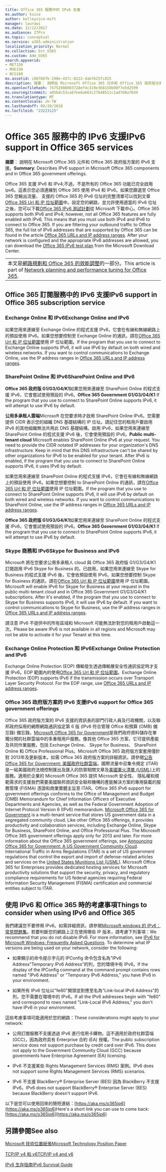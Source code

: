```yaml
---
title: Office 365 服務中的 IPv6 支援
ms.author: kvice
author: kelleyvice-msft
manager: laurawi
ms.date: 12/12/2017
ms.audience: ITPro
ms.topic: conceptual
ms.service: o365-administration
localization_priority: Normal
ms.collection: Ent_O365
ms.custom: Adm_O365
search.appverid:
- MET150
- MOE150
- BCS160
ms.assetid: c08786fb-298e-437c-8222-dab7625fc815
description: 摘要： 說明在 Microsoft Office 365 元件和 Office 365 政府版方案的 IPv6 支援。
ms.openlocfilehash: 74752988803728ef4c319e368150b90f7e5d2599
ms.sourcegitcommit: ad5bdc53ca67ee6a663c27648511c1ad768a76d4
ms.translationtype: MT
ms.contentlocale: zh-TW
ms.lasthandoff: 08/28/2018
ms.locfileid: "23223125"
---
```

# <a name="ipv6-support-in-office-365-services"></a><span data-ttu-id="c1ad9-103">Office 365 服務中的 IPv6 支援</span><span class="sxs-lookup"><span data-stu-id="c1ad9-103">IPv6 support in Office 365 services</span></span>

 <span data-ttu-id="c1ad9-104">**摘要**： 說明在 Microsoft Office 365 元件和 Office 365 政府版方案的 IPv6 支援。</span><span class="sxs-lookup"><span data-stu-id="c1ad9-104">**Summary**: Describes IPv6 support in Microsoft Office 365 components and in Office 365 government offerings.</span></span>
  
<span data-ttu-id="c1ad9-p101">Office 365 支援 IPv6 和 IPv4;不過，不是所有的 Office 365 功能已完全啟用 ipv6。這表示您必須連線到 Office 365 使用 IPv4 和 IPv6。如果您篩選至 Office 365 您輸出流量、 支援的 Office 365 的 IPv6 位址的完整清單可以找到文章[Office 365 Url 和 IP 位址範圍](https://go.microsoft.com/fwlink/?LinkId=293744)中。設定您的網路，並允許使用適當的 IPv6 位址之後，您可以下載[Office 365 IPv6 測試計劃](https://go.microsoft.com/fwlink/?LinkId=293447)從 Microsoft 下載中心。</span><span class="sxs-lookup"><span data-stu-id="c1ad9-p101">Office 365 supports both IPv6 and IPv4; however, not all Office 365 features are fully enabled with IPv6. This means that you must use both IPv4 and IPv6 to connect to Office 365. If you are filtering your outbound traffic to Office 365, the full list of IPv6 addresses that are supported by Office 365 can be found in the article [Office 365 URLs and IP address ranges](https://go.microsoft.com/fwlink/?LinkId=293744). After your network is configured and the appropriate IPv6 addresses are allowed, you can download the [Office 365 IPv6 test plan](https://go.microsoft.com/fwlink/?LinkId=293447) from the Microsoft Download Center.</span></span>
  
||
|:-----|
| <span data-ttu-id="c1ad9-109">本文是[網路規劃和 Office 365 的效能調整](https://aka.ms/tune)的一部分。</span><span class="sxs-lookup"><span data-stu-id="c1ad9-109">This article is part of [Network planning and performance tuning for Office 365](https://aka.ms/tune).</span></span>|

## <a name="ipv6-support-in-office-365-subscription-service"></a><span data-ttu-id="c1ad9-110">Office 365 訂閱服務中的 IPv6 支援</span><span class="sxs-lookup"><span data-stu-id="c1ad9-110">IPv6 support in Office 365 subscription service</span></span>

### <a name="exchange-online-and-ipv6"></a><span data-ttu-id="c1ad9-111">Exchange Online 和 IPv6</span><span class="sxs-lookup"><span data-stu-id="c1ad9-111">Exchange Online and IPv6</span></span>

<span data-ttu-id="c1ad9-p102">如果您用來連線至 Exchange Online 的程式支援 IPv6，它會在有線和無線網路上的預設使用 IPv6。如果您想要控制至 Exchange Online 的通訊，請在[Office 365 Url 和 IP 位址範圍](https://go.microsoft.com/fwlink/?LinkId=293744)使用 IP 位址範圍。</span><span class="sxs-lookup"><span data-stu-id="c1ad9-p102">If the program that you use to connect to Exchange Online supports IPv6, it will use IPv6 by default on both wired and wireless networks. If you want to control communications to Exchange Online, use the IP address ranges in [Office 365 URLs and IP address ranges](https://go.microsoft.com/fwlink/?LinkId=293744).</span></span>
  
### <a name="sharepoint-online-and-ipv6"></a><span data-ttu-id="c1ad9-114">SharePoint Online 和 IPv6</span><span class="sxs-lookup"><span data-stu-id="c1ad9-114">SharePoint Online and IPv6</span></span>

 <span data-ttu-id="c1ad9-115">**Office 365 政府版 G1/G3/G4/K1**如果您用來連線至 SharePoint Online 的程式支援 IPv6，它會嘗試使用預設的 IPv6。</span><span class="sxs-lookup"><span data-stu-id="c1ad9-115">**Office 365 Government G1/G3/G4/K1** If the program that you use to connect to SharePoint Online supports IPv6, it will attempt to use IPv6 by default.</span></span>
  
 <span data-ttu-id="c1ad9-p103">**公用多承租人雲端**Microsoft 在您要求時才啟用 SharePoint Online IPv6。您需要提供 CIDR 表示您的組織 DNS 基礎結構的 IP 位址。請記住您的租用戶要啟用 IPv6 的其他組織無法共用此 DNS 基礎結構。啟用 IPv6，如果您用來連線至 SharePoint Online 的程式支援 IPv6 後，它會使用預設的 IPv6。</span><span class="sxs-lookup"><span data-stu-id="c1ad9-p103">**Public multi-tenant cloud** Microsoft enables SharePoint Online IPv6 at your request. You need to provide the CIDR notated IP addresses for your organization's DNS infrastructure. Keep in mind that this DNS infrastructure can't be shared by other organizations for IPv6 to be enabled for your tenant. After IPv6 is enabled, if the program that you use to connect to SharePoint Online supports IPv6, it uses IPv6 by default.</span></span>
  
<span data-ttu-id="c1ad9-p104">如果您用來連線至 SharePoint Online 的程式支援 IPv6，它會在有線和無線網路上的預設使用 IPv6。如果您想要控制 to SharePoint Online 的通訊，請在[Office 365 Url 和 IP 位址範圍](https://go.microsoft.com/fwlink/?LinkId=293744)使用 IP 位址範圍。</span><span class="sxs-lookup"><span data-stu-id="c1ad9-p104">If the program that you use to connect to SharePoint Online supports IPv6, it will use IPv6 by default on both wired and wireless networks. If you want to control communications to SharePoint Online, use the IP address ranges in [Office 365 URLs and IP address ranges](https://go.microsoft.com/fwlink/?LinkId=293744).</span></span>
  
 <span data-ttu-id="c1ad9-122">**Office 365 政府版 G1/G3/G4/K1**如果您用來連線至 SharePoint Online 的程式支援 IPv6，它會嘗試使用預設的 IPv6。</span><span class="sxs-lookup"><span data-stu-id="c1ad9-122">**Office 365 Government G1/G3/G4/K1** If the program that you use to connect to SharePoint Online supports IPv6, it will attempt to use IPv6 by default.</span></span>
  
### <a name="skype-for-business-and-ipv6"></a><span data-ttu-id="c1ad9-123">Skype 商務和 IPv6</span><span class="sxs-lookup"><span data-stu-id="c1ad9-123">Skype for Business and IPv6</span></span>

<span data-ttu-id="c1ad9-p105">Microsoft 將在您要求公用多承租人 cloud 與 Office 365 政府版 G1/G3/G4/K1 訂閱啟用 IPv6 Skype for Business 的。已啟用，如果您用來連線至 Skype for Business 的程式支援 IPv6 後，它會依預設使用 IPv6。如果您想要控制 Skype for Business 的通訊，請在[Office 365 Url 和 IP 位址範圍](https://go.microsoft.com/fwlink/?LinkId=293744)使用 IP 位址範圍。</span><span class="sxs-lookup"><span data-stu-id="c1ad9-p105">Microsoft will enable IPv6 for Skype for Business at your request in the public multi-tenant cloud and in Office 365 Government G1/G3/G4/K1 subscriptions. After it's enabled, if the program that you use to connect to Skype for Business supports IPv6, it will use IPv6 by default. If you want to control communications to Skype for Business, use the IP address ranges in [Office 365 URLs and IP address ranges](https://go.microsoft.com/fwlink/?LinkId=293744).</span></span>
  
<span data-ttu-id="c1ad9-127">請注意 IPv6 不提供中的所有區域和 Microsoft 可能無法針對您的租用戶啟動這一次。</span><span class="sxs-lookup"><span data-stu-id="c1ad9-127">Please be aware IPv6 is not available in all regions and Microsoft may not be able to activate it for your Tenant at this time.</span></span>
  
### <a name="exchange-online-protection-and-ipv6"></a><span data-ttu-id="c1ad9-128">Exchange Online Protection 和 IPv6</span><span class="sxs-lookup"><span data-stu-id="c1ad9-128">Exchange Online Protection and IPv6</span></span>

<span data-ttu-id="c1ad9-p106">Exchange Online Protection (EOP) 傳輸發生透過傳輸層安全性通訊協定時才支援 IPv6。EOP 範圍內的使用[Office 365 Url 和 IP 位址範圍](https://go.microsoft.com/fwlink/?LinkId=293744)。</span><span class="sxs-lookup"><span data-stu-id="c1ad9-p106">Exchange Online Protection (EOP) supports IPv6 if the transmission occurs over Transport Layer Security Protocol. For the EOP range, use [Office 365 URLs and IP address ranges](https://go.microsoft.com/fwlink/?LinkId=293744).</span></span>
  
### <a name="ipv6-support-for-office-365-government-offerings"></a><span data-ttu-id="c1ad9-131">Office 365 政府版方案的 IPv6 支援</span><span class="sxs-lookup"><span data-stu-id="c1ad9-131">IPv6 support for Office 365 government offerings</span></span>

<span data-ttu-id="c1ad9-p107">Office 365 政府版方案的 IPv6 支援的資訊長的部門行政人員及行政機關，以及聯邦政府採用的網際網路通訊協定第 6 版 (IPv6 符合管理 Office 和預算 (OMB) 備忘錄) 備忘錄。[Microsoft Office 365 for Government](https://go.microsoft.com/fwlink/p/?LinkId=325414)是我們政府資料儲存在單獨分開的社群雲端中的多重租用戶服務。像其他 Office 365 方案，它可提供產能及共同作業服務，包括 Exchange Online、 Skype for Business、 SharePoint Online 和 Office Professional Plus。Microsoft Office 365 政府版方案套用僅針對 2013年及更新版本。如需 Office 365 政府版方案的詳細資訊，請參閱[公告 Office 365 for Government: 美國政府社群雲端](https://go.microsoft.com/fwlink/p/?LinkId=325414)。國際流量中召集令規定 (ITAR) 是一組美國政府法規控制匯出及匯入的防禦相關文章及[美國軍火清單 (USML)](https://go.microsoft.com/fwlink/p/?LinkId=325415)上的服務。適用於企業的 Microsoft Office 365 提供 Microsoft 安全性、 隱私權和規範需求的支援我們需要美國聯邦資訊安全聯邦機構的產能解決方案的專用裝載的服務管理 (FISMA) 憑證和商業實體主旨至 ITAR。</span><span class="sxs-lookup"><span data-stu-id="c1ad9-p107">Office 365 IPv6 support for government offerings conforms to the Office of Management and Budget (OMB) Memorandum for Chief Information Officers of Executive Departments and Agencies, as well as the Federal Government Adoption of Internet Protocol Version 6 (IPv6) memorandum. [Microsoft Office 365 for Government](https://go.microsoft.com/fwlink/p/?LinkId=325414) is a multi-tenant service that stores US government data in a segregated community cloud. Like other Office 365 offerings, it provides productivity and collaboration services, including Exchange Online, Skype for Business, SharePoint Online, and Office Professional Plus. The Microsoft Office 365 government offerings apply only for 2013 and later. For more information about the Office 365 government offerings, see [Announcing Office 365 for Government: A US Government Community Cloud](https://go.microsoft.com/fwlink/p/?LinkId=325414). International Traffic in Arms Regulations (ITAR) is a set of US government regulations that control the export and import of defense-related articles and services on the [United States Munitions List (USML)](https://go.microsoft.com/fwlink/p/?LinkId=325415). Microsoft Office 365 for Enterprises provides dedicated hosting services for Microsoft productivity solutions that support the security, privacy, and regulatory compliance requirements for US federal agencies requiring Federal Information Security Management (FISMA) certification and commercial entities subject to ITAR.</span></span>
  
## <a name="things-to-consider-when-using-ipv6-and-office-365"></a><span data-ttu-id="c1ad9-139">使用 IPv6 和 Office 365 時的考慮事項</span><span class="sxs-lookup"><span data-stu-id="c1ad9-139">Things to consider when using IPv6 and Office 365</span></span>

<span data-ttu-id="c1ad9-p108">我們建議您不要停用 IPv6。如需詳細資訊，請參閱[Microsoft windows 的 IPv6： 常見問題集](https://go.microsoft.com/fwlink/p/?LinkId=325418)。若要判斷您的網路上正在使用哪些 IP 版本，請考慮下列事項：</span><span class="sxs-lookup"><span data-stu-id="c1ad9-p108">We recommend that you do not disable IPv6. For more information, see [IPv6 for Microsoft Windows: Frequently Asked Questions](https://go.microsoft.com/fwlink/p/?LinkId=325418). To determine what IP versions are being used on your network, consider the following:</span></span>
  
- <span data-ttu-id="c1ad9-143">如果顯示的命令提示字元的 IPConfig 命令包含名為"IPv6 Address"Temporary IPv6 Address"的列，您的環境中有 IPv6。</span><span class="sxs-lookup"><span data-stu-id="c1ad9-143">If the display of the IPConfig command at the command prompt contains rows named "IPv6 Address" or "Temporary IPv6 Address," you have IPv6 in your environment.</span></span>

- <span data-ttu-id="c1ad9-144">如果所有 IPv6 位址以"fe80"開頭並對應至名為"Link-local IPv6 Address"的列，您不需要在環境中的 IPv6。</span><span class="sxs-lookup"><span data-stu-id="c1ad9-144">If all the IPv6 addresses begin with "fe80" and correspond to rows named "Link-Local IPv6 Address," you don't have IPv6 in your environment.</span></span>

<span data-ttu-id="c1ad9-145">這些考慮事項可能適用於您的網路：</span><span class="sxs-lookup"><span data-stu-id="c1ad9-145">These considerations might apply to your network:</span></span>
  
- <span data-ttu-id="c1ad9-p109">公用訂閱服務不支援透過 IPv6 進行信用卡購物。這不適用於政府社群雲端 (GCC)，因為政府具有 Enterprise 合約 (EA) 授權。</span><span class="sxs-lookup"><span data-stu-id="c1ad9-p109">The public subscription service does not support purchase by credit card over IPv6. This does not apply to the Government Community Cloud (GCC) because governments have Enterprise Agreement (EA) licensing.</span></span>

- <span data-ttu-id="c1ad9-148">IPv6 不支援某些 Rights Management Services (RMS) 案例。</span><span class="sxs-lookup"><span data-stu-id="c1ad9-148">IPv6 does not support some Rights Management Services (RMS) scenarios.</span></span>

- <span data-ttu-id="c1ad9-149">IPv6 不支援 BlackBerry® Enterprise Server (BES) 因為 BlackBerry 不支援 IPv6。</span><span class="sxs-lookup"><span data-stu-id="c1ad9-149">IPv6 does not support BlackBerry® Enterprise Server (BES) because BlackBerry doesn't support IPv6.</span></span>

<span data-ttu-id="c1ad9-150">以下是您可以使用回來的簡短連結：[https://aka.ms/o365ip6](https://aka.ms/o365ip6)</span><span class="sxs-lookup"><span data-stu-id="c1ad9-150">Here's a short link you can use to come back: [https://aka.ms/o365ip6](https://aka.ms/o365ip6)</span></span>
  
## <a name="see-also"></a><span data-ttu-id="c1ad9-151">另請參閱</span><span class="sxs-lookup"><span data-stu-id="c1ad9-151">See also</span></span>

[<span data-ttu-id="c1ad9-152">Microsoft 技術位置紙張</span><span class="sxs-lookup"><span data-stu-id="c1ad9-152">Microsoft Technology Position Paper</span></span>](https://go.microsoft.com/fwlink/p/?linkid=525743)
  
[<span data-ttu-id="c1ad9-153">TCP/IP v4 和 v6</span><span class="sxs-lookup"><span data-stu-id="c1ad9-153">TCP/IP v4 and v6</span></span>](https://go.microsoft.com/fwlink/p/?LinkID=211898)
  
[<span data-ttu-id="c1ad9-154">IPv6 生存指南</span><span class="sxs-lookup"><span data-stu-id="c1ad9-154">IPv6 Survival Guide</span></span>](https://go.microsoft.com/fwlink/p/?LinkID=237480)
